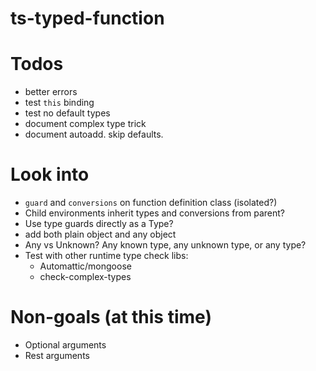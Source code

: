 # ts-typed-function

#  Todos
- better errors
- test `this` binding
- test no default types
- document complex type trick
- document autoadd. skip defaults.

# Look into
- `guard` and `conversions` on function definition class (isolated?)
- Child environments inherit types and conversions from parent?
- Use type guards directly as a Type?
- add both plain object and any object
- Any vs Unknown? Any known type, any unknown type, or any type?
- Test with other runtime type check libs:
  - Automattic/mongoose
  - check-complex-types

# Non-goals (at this time)
- Optional arguments
- Rest arguments